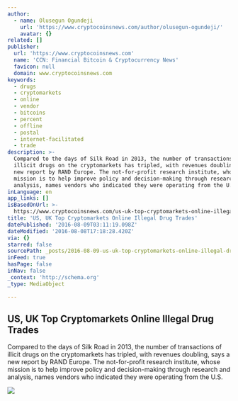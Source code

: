 ```yaml
---
author:
  - name: Olusegun Ogundeji
    url: 'https://www.cryptocoinsnews.com/author/olusegun-ogundeji/'
    avatar: {}
related: []
publisher:
  url: 'https://www.cryptocoinsnews.com'
  name: 'CCN: Financial Bitcoin & Cryptocurrency News'
  favicon: null
  domain: www.cryptocoinsnews.com
keywords:
  - drugs
  - cryptomarkets
  - online
  - vendor
  - bitcoins
  - percent
  - offline
  - postal
  - internet-facilitated
  - trade
description: >-
  Compared to the days of Silk Road in 2013, the number of transactions of
  illicit drugs on the cryptomarkets has tripled, with revenues doubling, says a
  new report by RAND Europe. The not-for-profit research institute, whose
  mission is to help improve policy and decision-making through research and
  analysis, names vendors who indicated they were operating from the U.S.
inLanguage: en
app_links: []
isBasedOnUrl: >-
  https://www.cryptocoinsnews.com/us-uk-top-cryptomarkets-online-illegal-drug-trades/
title: 'US, UK Top Cryptomarkets Online Illegal Drug Trades'
datePublished: '2016-08-09T03:11:19.098Z'
dateModified: '2016-08-08T17:18:28.420Z'
via: {}
starred: false
sourcePath: _posts/2016-08-09-us-uk-top-cryptomarkets-online-illegal-drug-trades.md
inFeed: true
hasPage: false
inNav: false
_context: 'http://schema.org'
_type: MediaObject

---
```

<article style=""><h1>US, UK Top Cryptomarkets Online Illegal Drug Trades</h1><p>Compared to the days of Silk Road in 2013, the number of transactions of illicit drugs on the cryptomarkets has tripled, with revenues doubling, says a new report by RAND Europe. The not-for-profit research institute, whose mission is to help improve policy and decision-making through research and analysis, names vendors who indicated they were operating from the U.S.</p><img src="https://www.cryptocoinsnews.com/wp-content/uploads/2016/08/US-UK-Top-Cryptomarkets-Online-Illegal-Drug-Trades.jpg" /></article>